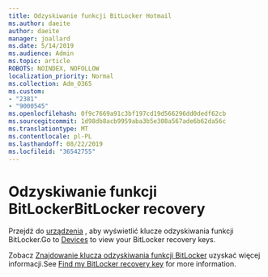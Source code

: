 ```yaml
---
title: Odzyskiwanie funkcji BitLocker Hotmail
ms.author: daeite
author: daeite
manager: joallard
ms.date: 5/14/2019
ms.audience: Admin
ms.topic: article
ROBOTS: NOINDEX, NOFOLLOW
localization_priority: Normal
ms.collection: Adm_O365
ms.custom:
- "2381"
- "9000545"
ms.openlocfilehash: 0f9c7669a91c3bf197cd19d566296dd0dedf62cb
ms.sourcegitcommit: 1d98db8acb9959aba3b5e308a567ade6b62da56c
ms.translationtype: MT
ms.contentlocale: pl-PL
ms.lasthandoff: 08/22/2019
ms.locfileid: "36542755"
---
```

# <a name="bitlocker-recovery"></a><span data-ttu-id="63d15-102">Odzyskiwanie funkcji BitLocker</span><span class="sxs-lookup"><span data-stu-id="63d15-102">BitLocker recovery</span></span>

<span data-ttu-id="63d15-103">Przejdź do [urządzenia](https://account.microsoft.com/devices/recoverykey) , aby wyświetlić klucze odzyskiwania funkcji BitLocker.</span><span class="sxs-lookup"><span data-stu-id="63d15-103">Go to [Devices](https://account.microsoft.com/devices/recoverykey) to view your BitLocker recovery keys.</span></span>

<span data-ttu-id="63d15-104">Zobacz [Znajdowanie klucza odzyskiwania funkcji BitLocker](https://support.microsoft.com/help/4026181) uzyskać więcej informacji.</span><span class="sxs-lookup"><span data-stu-id="63d15-104">See [Find my BitLocker recovery key](https://support.microsoft.com/help/4026181) for more information.</span></span>